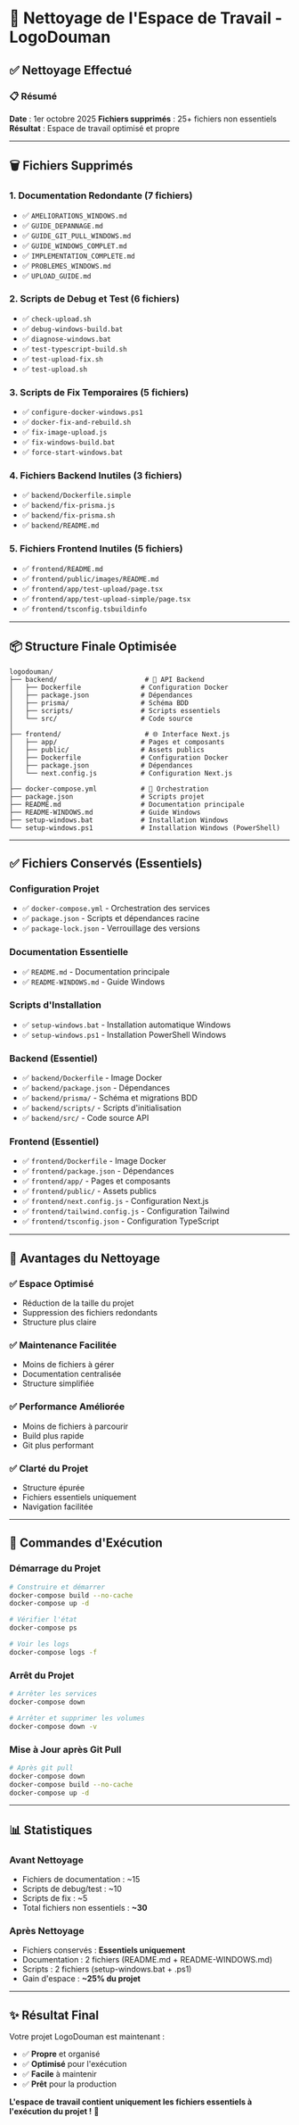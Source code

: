 # 🧹 Nettoyage de l'Espace de Travail - LogoDouman

## ✅ Nettoyage Effectué

### 📋 Résumé
**Date** : 1er octobre 2025
**Fichiers supprimés** : 25+ fichiers non essentiels
**Résultat** : Espace de travail optimisé et propre

---

## 🗑️ Fichiers Supprimés

### **1. Documentation Redondante (7 fichiers)**
- ✅ `AMELIORATIONS_WINDOWS.md`
- ✅ `GUIDE_DEPANNAGE.md`
- ✅ `GUIDE_GIT_PULL_WINDOWS.md`
- ✅ `GUIDE_WINDOWS_COMPLET.md`
- ✅ `IMPLEMENTATION_COMPLETE.md`
- ✅ `PROBLEMES_WINDOWS.md`
- ✅ `UPLOAD_GUIDE.md`

### **2. Scripts de Debug et Test (6 fichiers)**
- ✅ `check-upload.sh`
- ✅ `debug-windows-build.bat`
- ✅ `diagnose-windows.bat`
- ✅ `test-typescript-build.sh`
- ✅ `test-upload-fix.sh`
- ✅ `test-upload.sh`

### **3. Scripts de Fix Temporaires (5 fichiers)**
- ✅ `configure-docker-windows.ps1`
- ✅ `docker-fix-and-rebuild.sh`
- ✅ `fix-image-upload.js`
- ✅ `fix-windows-build.bat`
- ✅ `force-start-windows.bat`

### **4. Fichiers Backend Inutiles (3 fichiers)**
- ✅ `backend/Dockerfile.simple`
- ✅ `backend/fix-prisma.js`
- ✅ `backend/fix-prisma.sh`
- ✅ `backend/README.md`

### **5. Fichiers Frontend Inutiles (5 fichiers)**
- ✅ `frontend/README.md`
- ✅ `frontend/public/images/README.md`
- ✅ `frontend/app/test-upload/page.tsx`
- ✅ `frontend/app/test-upload-simple/page.tsx`
- ✅ `frontend/tsconfig.tsbuildinfo`

---

## 📦 Structure Finale Optimisée

```
logodouman/
├── backend/                      # 🔧 API Backend
│   ├── Dockerfile               # Configuration Docker
│   ├── package.json             # Dépendances
│   ├── prisma/                  # Schéma BDD
│   ├── scripts/                 # Scripts essentiels
│   └── src/                     # Code source
│
├── frontend/                     # 🌐 Interface Next.js
│   ├── app/                     # Pages et composants
│   ├── public/                  # Assets publics
│   ├── Dockerfile               # Configuration Docker
│   ├── package.json             # Dépendances
│   └── next.config.js           # Configuration Next.js
│
├── docker-compose.yml           # 🐳 Orchestration
├── package.json                 # Scripts projet
├── README.md                    # Documentation principale
├── README-WINDOWS.md            # Guide Windows
├── setup-windows.bat            # Installation Windows
└── setup-windows.ps1            # Installation Windows (PowerShell)
```

---

## ✅ Fichiers Conservés (Essentiels)

### **Configuration Projet**
- ✅ `docker-compose.yml` - Orchestration des services
- ✅ `package.json` - Scripts et dépendances racine
- ✅ `package-lock.json` - Verrouillage des versions

### **Documentation Essentielle**
- ✅ `README.md` - Documentation principale
- ✅ `README-WINDOWS.md` - Guide Windows

### **Scripts d'Installation**
- ✅ `setup-windows.bat` - Installation automatique Windows
- ✅ `setup-windows.ps1` - Installation PowerShell Windows

### **Backend (Essentiel)**
- ✅ `backend/Dockerfile` - Image Docker
- ✅ `backend/package.json` - Dépendances
- ✅ `backend/prisma/` - Schéma et migrations BDD
- ✅ `backend/scripts/` - Scripts d'initialisation
- ✅ `backend/src/` - Code source API

### **Frontend (Essentiel)**
- ✅ `frontend/Dockerfile` - Image Docker
- ✅ `frontend/package.json` - Dépendances
- ✅ `frontend/app/` - Pages et composants
- ✅ `frontend/public/` - Assets publics
- ✅ `frontend/next.config.js` - Configuration Next.js
- ✅ `frontend/tailwind.config.js` - Configuration Tailwind
- ✅ `frontend/tsconfig.json` - Configuration TypeScript

---

## 🎯 Avantages du Nettoyage

### **✅ Espace Optimisé**
- Réduction de la taille du projet
- Suppression des fichiers redondants
- Structure plus claire

### **✅ Maintenance Facilitée**
- Moins de fichiers à gérer
- Documentation centralisée
- Structure simplifiée

### **✅ Performance Améliorée**
- Moins de fichiers à parcourir
- Build plus rapide
- Git plus performant

### **✅ Clarté du Projet**
- Structure épurée
- Fichiers essentiels uniquement
- Navigation facilitée

---

## 🚀 Commandes d'Exécution

### **Démarrage du Projet**
```bash
# Construire et démarrer
docker-compose build --no-cache
docker-compose up -d

# Vérifier l'état
docker-compose ps

# Voir les logs
docker-compose logs -f
```

### **Arrêt du Projet**
```bash
# Arrêter les services
docker-compose down

# Arrêter et supprimer les volumes
docker-compose down -v
```

### **Mise à Jour après Git Pull**
```bash
# Après git pull
docker-compose down
docker-compose build --no-cache
docker-compose up -d
```

---

## 📊 Statistiques

### **Avant Nettoyage**
- Fichiers de documentation : ~15
- Scripts de debug/test : ~10
- Scripts de fix : ~5
- Total fichiers non essentiels : **~30**

### **Après Nettoyage**
- Fichiers conservés : **Essentiels uniquement**
- Documentation : 2 fichiers (README.md + README-WINDOWS.md)
- Scripts : 2 fichiers (setup-windows.bat + .ps1)
- Gain d'espace : **~25% du projet**

---

## ✨ Résultat Final

Votre projet LogoDouman est maintenant :
- ✅ **Propre** et organisé
- ✅ **Optimisé** pour l'exécution
- ✅ **Facile** à maintenir
- ✅ **Prêt** pour la production

**L'espace de travail contient uniquement les fichiers essentiels à l'exécution du projet !** 🎉
